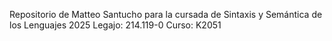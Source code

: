 Repositorio de Matteo Santucho para la cursada de Sintaxis y Semántica de los Lenguajes 2025
Legajo: 214.119-0
Curso: K2051